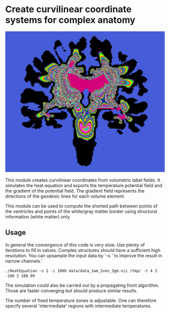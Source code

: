 # Create curvilinear coordinate systems for complex anatomy

![screenshot](img/screenshot.png)

This module creates curvilinear coordinates from volumetric label fields. It simulates the heat equation and exports the temperature potential field and the gradient of the potential field. The gradient field represents the directions of the geodesic lines for each volume element.

This module can be used to compute the shorted path between points of the ventricles and points of the white/gray matter border using structural information (white matter) only.

## Usage

In general the convergence of this code is very slow. Use plenty of iterations to fill in values. Complex structures should have a sufficient high resolution. You can upsample the input data by '-s <factor>' to improve the result in narrow channels.' 
```
./HeatEquation -s 2 -i 1000 data/data_1wm_2ven_3gm.nii /tmp/ -t 4 3 -100 2 100.99
```

The simulation could also be carried out by a propagating front algorithm. Those are faster converging but should produce similar results.

The number of fixed temperature zones is adjustable. One can therefore specify several 'intermediate' regions with intermediate temperatures.
